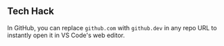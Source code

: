 ## Tech Hack

In GitHub, you can replace `github.com` with `github.dev` in any repo URL to instantly open it in VS Code's web editor.
